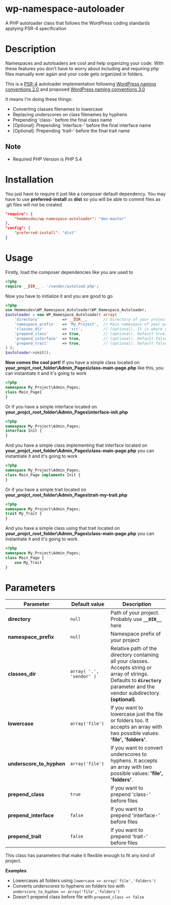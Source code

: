 # wp-namespace-autoloader
A PHP autoloader class that follows the WordPress coding standards applying PSR-4 specification

**Description**
=====================
Namespaces and autoloaders are cool and help organizing your code. With these features you don't have to worry about including and requiring php files manually ever again and your code gets organized in folders.

This is a [PSR-4](http://www.php-fig.org/psr/psr-4/) autoloader implementation following [WordPress naming conventions 2.0](https://make.wordpress.org/core/handbook/best-practices/coding-standards/php/#naming-conventions) and proposed [WordPress naming conventions 3.0](https://make.wordpress.org/core/2020/03/20/updating-the-coding-standards-for-modern-php)

It means I'm doing these things:
* Converting classes filenames to lowercase 
* Replacing underscores on class filenames by hyphens
* Prepending 'class-' before the final class name
* [Optional]: Prepending 'interface-' before the final interface name
* [Optional]: Prepending 'trait-' before the final trait name

**Note**
-------------
* Required PHP Version is PHP 5.4 


**Installation**
=====================
You just have to require it just like a composer default dependency. You may have to use **preferred-install** as **dist** so you will be able to commit files as .git files will not be created

```json
"require": {	
	"hemmesdev/wp-namespace-autoloader": "dev-master"
},
"config": {
	"preferred-install": "dist"
}
```

**Usage**
===============
Firstly, load the composer dependencies like you are used to

```php
<?php
require __DIR__ . '/vendor/autoload.php';
```

Now you have to initialize it and you are good to go

```php
<?php
use Hemmesdev\WP_Namespace_Autoloader\WP_Namespace_Autoloader;
$autoloader = new WP_Namespace_Autoloader( array(    
	'directory'          => __DIR__,       // Directory of your project. It can be your theme or plugin. Defaults to __DIR__ (probably your best bet). 	
	'namespace_prefix'   => 'My_Project',  // Main namespace of your project. E.g My_Project\Admin\Tests should be My_Project. Defaults to the namespace of the instantiating file.	
	'classes_dir'        => 'src',         // (optional). It is where your namespaced classes are located inside your project. If your classes are in the root level, leave this empty. If they are located on 'src' folder, write 'src' here 
	'prepend_class'      => true,          // (optional). Default true, prepends class- before the final class name 
	'prepend_interface'  => true,          // (optional). Default false, prepends interface- before the final interface name 
	'prepend_trait'      => true,          // (optional). Default false, prepends trait- before the final trait name 
) );
$autoloader->init();
```

**Now comes the cool part!**
If you have a simple class located on **your_projct_root_folder\Admin_Pages\class-main-page.php**
like this, you can instantiate it and it's going to work
```php
<?php
namespace My_Project\Admin_Pages;
class Main_Page{
}

```
Or if you have a simple interface located on **your_projct_root_folder\Admin_Pages\interface-init.php**
```php
<?php
namespace My_Project\Admin_Pages;
interface Init {
}

```
And you have a simple class implementing that interface located on **your_projct_root_folder\Admin_Pages\class-main-page.php**
you can instantiate it and it's going to work

```php
<?php
namespace My_Project\Admin_Pages;
class Main_Page implements Init {
}
```
Or if you have a simple trait located on **your_projct_root_folder\Admin_Pages\trait-my-trait.php**
```php
<?php
namespace My_Project\Admin_Pages;
trait My_Trait {
}
```
And you have a simple class using that trait located on **your_projct_root_folder\Admin_Pages\class-main-page.php**
you can instantiate it and it's going to work
```php
<?php
namespace My_Project\Admin_Pages;
class Main_Page {
    use My_Trait
}
```

**Parameters**
===============

Parameter | Default value | Description
------------ | ------------- | ------------
**directory** | ```null``` | Path of your project. Probably use **```__DIR__```** here
**namespace_prefix** | ```null``` | Namespace prefix of your project
**classes_dir** | ```array( '.', 'vendor' )``` | Relative path of the directory containing all your classes. Accepts string or array of strings. Defaults to **`directory`** parameter and the vendor subdirectory.  **(optional)**.
**lowercase** | ```array('file')``` | If you want to lowercase just the file or folders too. It accepts an array with two possible values: **'file', 'folders'**.
**underscore_to_hyphen** | ```array('file')``` | If you want to convert underscores to hyphens. It accepts an array with two possible values: **'file',  'folders'**.
**prepend_class** | ```true``` | If you want to prepend 'class-' before files
**prepend_interface** | ```false``` | If you want to prepend 'interface-' before files
**prepend_trait** | ```false``` | If you want to prepend 'trait-' before files

This class has parameters that make it flexible enough to fit any kind of project.

**Examples**
* Lowercases all folders using `lowercase => array('file','folders')`
* Converts underscores to hyphens on folders too with `underscore_to_hyphen => array('file','folders')`
* Doesn't prepend class before file with `prepend_class => false`

